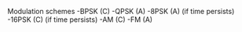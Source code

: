 Modulation schemes
  -BPSK (C)
  -QPSK (A)
  -8PSK (A) (if time persists)
  -16PSK (C) (if time persists)
  -AM (C)
  -FM (A)
